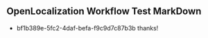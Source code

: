 ## OpenLocalization Workflow Test MarkDown
* bf1b389e-5fc2-4daf-befa-f9c9d7c87b3b thanks!

<!--HONumber=Jul16_HO4-->


